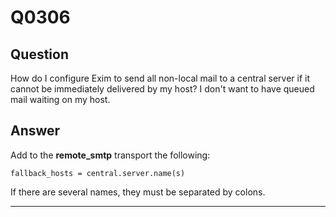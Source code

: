 Q0306
=====

Question
--------

How do I configure Exim to send all non-local mail to a central server
if it cannot be immediately delivered by my host? I don't want to have
queued mail waiting on my host.

Answer
------

Add to the **remote\_smtp** transport the following:

    fallback_hosts = central.server.name(s)

If there are several names, they must be separated by colons.

* * * * *
